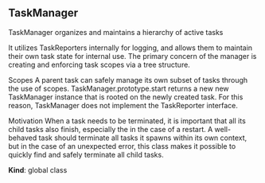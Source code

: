 <a name="TaskManager"></a>

## TaskManager

TaskManager organizes and maintains a hierarchy of active tasks

It utilizes TaskReporters internally for logging, and allows them to
maintain their own task state for internal use. The primary concern of
the manager is creating and enforcing task scopes via a tree structure.

Scopes
A parent task can safely manage its own subset of tasks through the use of
scopes. TaskManager.prototype.start returns a new new TaskManager instance
that is rooted on the newly created task. For this reason, TaskManager does not
implement the TaskReporter interface.

Motivation
When a task needs to be terminated, it is important that all its child tasks
also finish, especially the in the case of a restart. A well-behaved task should
terminate all tasks it spawns within its own context, but in the case of an
unexpected error, this class makes it possible to quickly find and safely terminate
all child tasks.

**Kind**: global class

